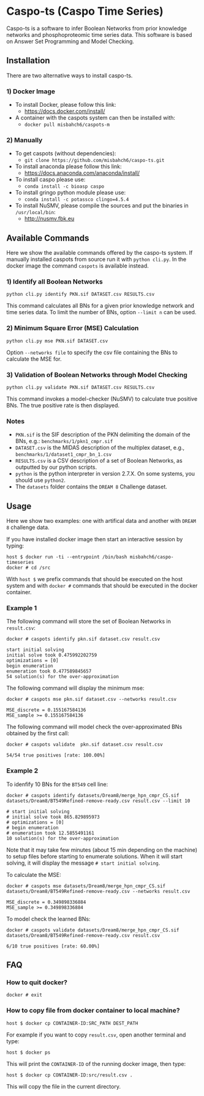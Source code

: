 # Caspo-ts (Caspo Time Series)

Caspo-ts is a software to infer Boolean Networks from prior knowledge networks
and phosphoproteomic time series data. This software is based on Answer Set
Programming and Model Checking.

## Installation

There are two alternative ways to install caspo-ts.

### 1) Docker Image

  * To install Docker, please follow this link:
    * <https://docs.docker.com/install/>
  * A container with the caspots system can then be installed with:
    * `docker pull misbahch6/caspots-m`

### 2) Manually

  * To get caspots (without dependencies):
    * `git clone https://github.com/misbahch6/caspo-ts.git`
  * To install anaconda please follow this link:
    * <https://docs.anaconda.com/anaconda/install/>
  * To install caspo please use:
    * `conda install -c bioasp caspo`
  * To install gringo python module please use:
    * `conda install -c potassco clingo=4.5.4`
  * To install NuSMV, please compile the sources and put the binaries in
    `/usr/local/bin`:
    * <http://nusmv.fbk.eu>

## Available Commands

Here we show the available commands offered by the caspo-ts system. If manually
installed caspots from source run it with `python cli.py`. In the docker image
the command `caspots` is available instead.

### 1) Identify all Boolean Networks

    python cli.py identify PKN.sif DATASET.csv RESULTS.csv

This command calculates all BNs for a given prior knowledge network and time
series data. To limit the number of BNs, option `--limit n` can be used.

### 2) Minimum Square Error (MSE) Calculation

    python cli.py mse PKN.sif DATASET.csv

Option `--networks file` to specify the csv file containing the BNs to
calculate the MSE for.

### 3) Validation of Boolean Networks through Model Checking

    python cli.py validate PKN.sif DATASET.csv RESULTS.csv

This command invokes a model-checker (NuSMV) to calculate true positive BNs.
The true positive rate is then displayed.

### Notes

  * `PKN.sif` is the SIF description of the PKN delimiting the domain of the
    BNs, e.g.: `benchmarks/1/pkn1_cmpr.sif`
  * `DATASET.csv` is the MIDAS description of the multiplex dataset, e.g.,
    `benchmarks/1/dataset1_cmpr_bn_1.csv`
  * `RESULTS.csv` is a CSV description of a set of Boolean Networks, as
    outputted by our python scripts.
  * `python` is the python interpreter in version 2.7.X. On some systems, you
    should use `python2`.
  * The `datasets` folder contains the `DREAM 8` Challenge dataset.

## Usage

Here we show two examples: one with artifical data and another with `DREAM 8`
challenge data.

If you have installed docker image then start an interactive session by typing:

    host $ docker run -ti --entrypoint /bin/bash misbahch6/caspo-timeseries
    docker # cd /src

With `host $` we prefix commands that should be executed on the host system and
with `docker #` commands that should be executed in the docker container.

### Example 1

The following command will store the set of Boolean Networks in `result.csv`:

    docker # caspots identify pkn.sif dataset.csv result.csv

    start initial solving
    initial solve took 0.475992202759
    optimizations = [0]
    begin enumeration
    enumeration took 0.477589845657
    54 solution(s) for the over-approximation

The following command will display the minimum mse:

    docker # caspots mse pkn.sif dataset.csv --networks result.csv

    MSE_discrete = 0.155167584136
    MSE_sample >= 0.155167584136

The following command will model check the over-approximated BNs obtained by
the first call:

    docker # caspots validate  pkn.sif dataset.csv result.csv

    54/54 true positives [rate: 100.00%]

### Example 2

To idenfify 10 BNs for the `BT549` cell line:

    docker # caspots identify datasets/Dream8/merge_hpn_cmpr_CS.sif datasets/Dream8/BT549Refined-remove-ready.csv result.csv --limit 10

    # start initial solving
    # initial solve took 865.829895973
    # optimizations = [0]
    # begin enumeration
    # enumeration took 12.5855491161
    10 solution(s) for the over-approximation

Note that it may take few minutes (about 15 min depending on the machine) to
setup files before starting to enumerate solutions. When it will start solving,
it will display the message `# start initial solving`.

To calculate the MSE:

    docker # caspots mse datasets/Dream8/merge_hpn_cmpr_CS.sif datasets/Dream8/BT549Refined-remove-ready.csv --networks result.csv

    MSE_discrete = 0.349898336884
    MSE_sample >= 0.349898336884

To model check the learned BNs:

    docker # caspots validate datasets/Dream8/merge_hpn_cmpr_CS.sif datasets/Dream8/BT549Refined-remove-ready.csv result.csv

    6/10 true positives [rate: 60.00%]

## FAQ

### How to quit docker?

    docker # exit

### How to copy file from docker container to local machine?

    host $ docker cp CONTAINER-ID:SRC_PATH DEST_PATH

For example if you want to copy `result.csv`, open another terminal and type:

    host $ docker ps

This will print the `CONTAINER-ID` of the running docker image, then type:

    host $ docker cp CONTAINER-ID:src/result.csv .

This will copy the file in the current directory.
